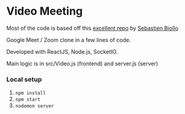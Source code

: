 # Video Meeting

Most of the code is based off this [excellent repo](https://github.com/0x5eba/Video-Meeting) by [Sebastien Biollo](https://github.com/x5eb)

Google Meet / Zoom clone in a few lines of code.

Developed with ReactJS, Node.js, SocketIO.

Main logic is in src/Video.js (frontend) and server.js (server)

### Local setup

1. `npm install`
2. `npm start`
3. `nodemon server`
